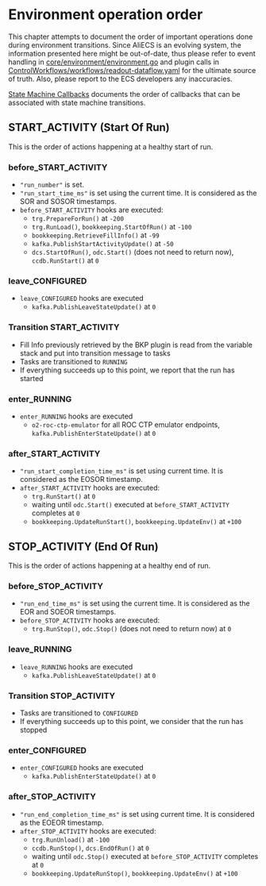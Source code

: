 # Environment operation order

This chapter attempts to document the order of important operations done during environment transitions.
Since AliECS is an evolving system, the information presented here might be out-of-date, thus please refer to event handling in [core/environment/environment.go](https://github.com/AliceO2Group/Control/blob/master/core/environment/environment.go) and plugin calls in [ControlWorkflows/workflows/readout-dataflow.yaml](https://github.com/AliceO2Group/ControlWorkflows/blob/master/workflows/readout-dataflow.yaml) for the ultimate source of truth.
Also, please report to the ECS developers any inaccuracies.

[State Machine Callbacks](configuration.md#State-machine-callbacks) documents the order of callbacks that can be associated with state machine transitions.

## START_ACTIVITY (Start Of Run)

This is the order of actions happening at a healthy start of run.

### before_START_ACTIVITY

- `"run_number"` is set.
- `"run_start_time_ms"` is set using the current time. It is considered as the SOR and SOSOR timestamps.
- `before_START_ACTIVITY` hooks are executed:
  - `trg.PrepareForRun()` at `-200`
  - `trg.RunLoad()`, `bookkeeping.StartOfRun()` at `-100`
  - `bookkeeping.RetrieveFillInfo()` at `-99`
  - `kafka.PublishStartActivityUpdate()` at `-50`
  - `dcs.StartOfRun()`, `odc.Start()` (does not need to return now), `ccdb.RunStart()` at `0`

### leave_CONFIGURED

- `leave_CONFIGURED` hooks are executed
  - `kafka.PublishLeaveStateUpdate()` at `0`

### Transition START_ACTIVITY

- Fill Info previously retrieved by the BKP plugin is read from the variable stack and put into transition message to tasks
- Tasks are transitioned to `RUNNING`
- If everything succeeds up to this point, we report that the run has started

### enter_RUNNING

- `enter_RUNNING` hooks are executed
  - `o2-roc-ctp-emulator` for all ROC CTP emulator endpoints, `kafka.PublishEnterStateUpdate()` at `0`

### after_START_ACTIVITY
- `"run_start_completion_time_ms"` is set using current time. It is considered as the EOSOR timestamp.
- `after_START_ACTIVITY` hooks are executed:
  - `trg.RunStart()` at `0`
  - waiting until `odc.Start()` executed at `before_START_ACTIVITY` completes at `0`
  - `bookkeeping.UpdateRunStart()`, `bookkeeping.UpdateEnv()` at `+100`

## STOP_ACTIVITY (End Of Run)

This is the order of actions happening at a healthy end of run.

### before_STOP_ACTIVITY

- `"run_end_time_ms"` is set using the current time. It is considered as the EOR and SOEOR timestamps.
- `before_STOP_ACTIVITY` hooks are executed:
  - `trg.RunStop()`, `odc.Stop()` (does not need to return now) at `0`

### leave_RUNNING

- `leave_RUNNING` hooks are executed
  - `kafka.PublishLeaveStateUpdate()` at `0`

### Transition STOP_ACTIVITY

- Tasks are transitioned to `CONFIGURED`
- If everything succeeds up to this point, we consider that the run has stopped

### enter_CONFIGURED

- `enter_CONFIGURED` hooks are executed
  - `kafka.PublishEnterStateUpdate()` at `0`

### after_STOP_ACTIVITY
- `"run_end_completion_time_ms"` is set using current time. It is considered as the EOEOR timestamp.
- `after_STOP_ACTIVITY` hooks are executed:
  - `trg.RunUnload()` at `-100`
  - `ccdb.RunStop()`, `dcs.EndOfRun()` at `0`
  - waiting until `odc.Stop()` executed at `before_STOP_ACTIVITY` completes at `0`
  - `bookkeeping.UpdateRunStop()`, `bookkeeping.UpdateEnv()` at `+100`
